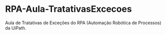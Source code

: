 # RPA-Aula-TratativasExcecoes
Aula de Tratativas de Exceções do RPA (Automação Robótica de Processos) da UiPath.
